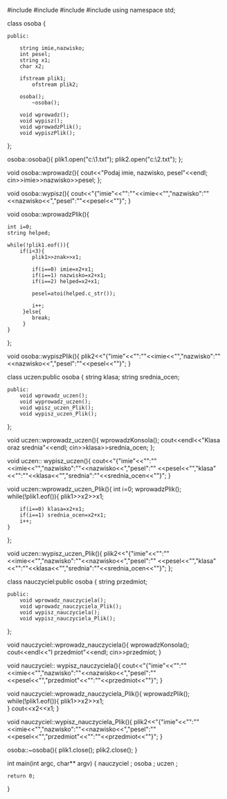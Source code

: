 #include <iostream>
#include <fstream>
#include <string>
#include <cstdlib>
using namespace std;


class osoba
{
	
	public:
		
		string imie,nazwisko;
		int pesel;
		string x1;
		char x2;
		
		ifstream plik1;
    		ofstream plik2;
		
		osoba();
        	~osoba();
		
		void wprowadz();
		void wypisz();
		void wprowadzPlik();
		void wypiszPlik();
};

osoba::osoba(){
    plik1.open("c:\\1.txt");
    plik2.open("c:\\2.txt");
};

void osoba::wprowadz(){
	cout<<"Podaj imie, nazwisko, pesel"<<endl;
	cin>>imie>>nazwisko>>pesel;
};

void osoba::wypisz(){
	cout<<"{\"imie"<<"\":\""<<imie<<"\",\"nazwisko\":\""<<nazwisko<<"\,\"pesel\":\""<<pesel<<"\"}";
}

void osoba::wprowadzPlik(){
	
	int i=0;
	string helped;
	
	while(!plik1.eof()){ 
		if(i<3){
	        plik1>>znak>>x1;
			
			if(i==0) imie=x2+x1;		
			if(i==1) nazwisko=x2+x1;		
			if(i==2) helped=x2+x1;
			
			pesel=atoi(helped.c_str());		
			 
			i++;
		 }else{
		 	break;					
		 }
	}
};

void osoba::wypiszPlik(){
	plik2<<"{\"imie"<<"\":\""<<imie<<"\",\"nazwisko\":\""<<nazwisko<<"\,\"pesel\":\""<<pesel<<"\"}";
}

class uczen:public osoba
{
	string klasa;
	string srednia_ocen;				
	
	public:
		void wprowadz_uczen();
		void wyprowadz_uczen();
		void wpisz_uczen_Plik();
		void wypisz_uczen_Plik();
};

void uczen::wprowadz_uczen(){
	wprowadzKonsola();
	cout<<endl<<"Klasa oraz srednia"<<endl;
	cin>>klasa>>srednia_ocen;
};

void uczen:: wypisz_uczen(){
	cout<<"{\"imie"<<"\":\""<<imie<<"\",\"nazwisko\":\""<<nazwisko<<"\,\"pesel\":\""
	<<pesel<<"\",\"klasa"<<"\":\""<<klasa<<"\",\"srednia\":\""<<srednia_ocen<<"\"}";
}

void uczen::wprowadz_uczen_Plik(){
	int i=0;
	wprowadzPlik();
	while(!plik1.eof()){ 
        plik1>>x2>>x1;   
        
        if(i==0) klasa=x2+x1;
        if(i==1) srednia_ocen=x2+x1;
		i++; 
	}
};

void uczen::wypisz_uczen_Plik(){
	plik2<<"{\"imie"<<"\":\""<<imie<<"\",\"nazwisko\":\""<<nazwisko<<"\,\"pesel\":\""
	<<pesel<<"\",\"klasa"<<"\":\""<<klasa<<"\",\"srednia\":\""<<srednia_ocen<<"\"}";
};

class nauczyciel:public osoba
{
	string przedmiot;
	
	public:
		void wprowadz_nauczyciela();
		void wprowadz_nauczyciela_Plik();
		void wypisz_nauczyciela();
		void wypisz_nauczyciela_Plik();
};

void nauczyciel::wprowadz_nauczyciela(){
	wprowadzKonsola();
	cout<<endl<<"I przedmiot"<<endl;
	cin>>przedmiot;
}

void nauczyciel:: wypisz_nauczyciela(){
	cout<<"{\"imie"<<"\":\""<<imie<<"\",\"nazwisko\":\""<<nazwisko<<"\,\"pesel\":\""
	<<pesel<<"\",\"przedmiot"<<"\":\""<<przedmiot<<"\"}";
}

void nauczyciel::wprowadz_nauczyciela_Plik(){
	wprowadzPlik();
	while(!plik1.eof()){ 
        plik1>>x2>>x1;    
	}
	cout<<x2<<x1;
}

void nauczyciel::wypisz_nauczyciela_Plik(){
	plik2<<"{\"imie"<<"\":\""<<imie<<"\",\"nazwisko\":\""<<nazwisko<<"\,\"pesel\":\""
	<<pesel<<"\",\"przedmiot"<<"\":\""<<przedmiot<<"\"}";
}

osoba::~osoba(){
    plik1.close();
    plik2.close();
}

int main(int argc, char** argv) {
	nauczyciel ;
	osoba ;
	uczen ;

	return 0;
}

